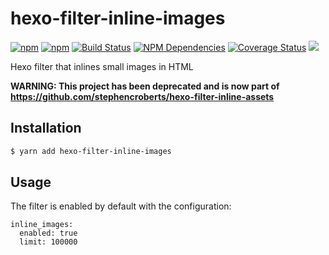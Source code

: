 # hexo-filter-inline-images

[![npm](https://img.shields.io/npm/v/hexo-filter-inline-images.svg)](https://npmjs.org/package/hexo-filter-inline-images)
[![npm](https://img.shields.io/npm/dt/hexo-filter-inline-images.svg)](https://npmjs.org/package/hexo-filter-inline-images)
[![Build Status](https://img.shields.io/travis/stephencroberts/hexo-filter-inline-images.svg)](https://travis-ci.org/stephencroberts/hexo-filter-inline-images)
[![NPM Dependencies](https://img.shields.io/david/stephencroberts/hexo-filter-inline-images.svg)](https://www.npmjs.com/package/hexo-filter-inline-images)
[![Coverage Status](https://img.shields.io/coveralls/stephencroberts/hexo-filter-inline-images.svg)](https://coveralls.io/r/stephencroberts/hexo-filter-inline-images)
![](https://img.shields.io/npm/l/hexo-filter-inline-images.svg)

Hexo filter that inlines small images in HTML

**WARNING: This project has been deprecated and is now part of https://github.com/stephencroberts/hexo-filter-inline-assets**

## Installation

```bash
$ yarn add hexo-filter-inline-images
```

## Usage

The filter is enabled by default with the configuration:

```
inline_images:
  enabled: true
  limit: 100000
```

